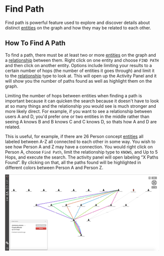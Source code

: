 # Find Path

Find path is powerful feature used to explore and discover details about distinct [entities](entities.md) on
the graph and how they may be related to each other.

## How To Find A Path
To find a path, there must be at least two or more [entities](entities.md) on the graph and a [relationship](edges.md)
between them. Right click on one entity and choose `FIND PATH` and then click on another entity. Options include limiting
your results  to a certain number of hops (the number of entities it goes through) and limit it
to the [relationship](edges.md) type to look at. This will open up the Activity Panel and it will show you the number of
paths found as well as highlight them on the graph.

Limiting the number of hops between entities when finding a path is important because it can quicken the search
because it doesn't have to look at so many things and the relationship you would see is much stronger and more likely
direct. For example, if you want to see a relationship between users A and D, you'd prefer one or two entities in the middle
rather than seeing A knows B and B knows C and C knows D, so thats how A and D are related.

This is useful, for example, if there are 26 Person concept [entities](entities.md) all labeled between A-Z all
connected to each other in some way. You wish to see how Person A and Z may have a connection. You  would right click
on Person A, choose `Find Path`, limit the relationship type to `KNOWS`, and Up to 5 Hops, and execute the
search. The activity panel will open labeling “X Paths Found”. By clicking on that, all the paths found will be
highlighted in different colors between Person A and Person Z.


<img src = images/find-path.png width="700">
